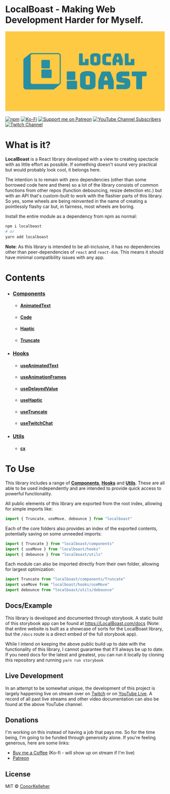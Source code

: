<!--- Autogenerated Readme. Do not edit. Edit the templates or config files instead. --->
# LocalBoast - Making Web Development Harder for Myself.

![BannerImage](assets/icons/ColourSolidWide.jpeg)

[![npm](https://img.shields.io/npm/dm/localboast?label=Downloads)](https://www.npmjs.com/package/localboast)
  [![Ko-Fi](https://shields.io/badge/kofi-Buy_Me_a_Coffee-ffffff?logo=ko-fi&label=)](http://ko-fi.com/localboast)
  [![Support me on Patreon](https://img.shields.io/endpoint.svg?url=https%3A%2F%2Fshieldsio-patreon.vercel.app%2Fapi%3Fusername%3Dlocalboast%26type%3Dpatrons&style=flat&label=Patreon)](https://patreon.com/localboast)
  [![YouTube Channel Subscribers](https://img.shields.io/youtube/channel/subscribers/UCt-IaL4qQsOU6_rbS7zky1Q?label=Subscribers&style=flat&logo=Youtube)](http://youtube.com/channel/UCt-IaL4qQsOU6_rbS7zky1Q/live)
  [![Twitch Channel](https://img.shields.io/twitch/status/localboast?label=Twitch&style=flat&logo=Twitch)](http://twitch.tv/localboast)

# What is it?

**LocalBoast** is a React library developed with a view to creating spectacle with as little effort as possible. If something doesn't sound very practical but would probably look cool, it belongs here.

The intention is to remain with zero dependencies (other than some borrowed code here and there) so a lot of the library consists of common functions from other repos (function debouncing, resize detection etc.) but with an API that's custom-built to work with the flashier parts of this library. So yes, some wheels are being reinvented in the name of creating a pointlessly flashy car but, in fairness, most wheels are boring.

Install the entire module as a dependency from npm as normal:

```bash
npm i localboast
# or
yarn add localboast
```

**Note**: As this library is intended to be all-inclusive, it has no dependencies other than peer-dependencies of `react` and `react-dom`. This means it should have minimal compatibility issues with any app.

# Contents

- ### [Components](src/components)
	- #### [AnimatedText](src/components/AnimatedText)
	- #### [Code](src/components/Code)
	- #### [Haptic](src/components/Haptic)
	- #### [Truncate](src/components/Truncate)
- ### [Hooks](src/hooks)
	- #### [useAnimatedText](src/hooks/useAnimatedText)
	- #### [useAnimationFrames](src/hooks/useAnimationFrames)
	- #### [useDelayedValue](src/hooks/useDelayedValue)
	- #### [useHaptic](src/hooks/useHaptic)
	- #### [useTruncate](src/hooks/useTruncate)
	- #### [useTwitchChat](src/hooks/useTwitchChat)
- ### [Utils](src/utils)
	- #### [cx](src/utils/cx)

# To Use

This library includes a range of [**Components**](https://github.com/ConorKelleher/localboast/tree/main/src/components), [**Hooks**](https://github.com/ConorKelleher/localboast/tree/main/src/hooks) and [**Utils**](https://github.com/ConorKelleher/localboast/tree/main/src/utils). These are all able to be used independently and are intended to provide quick access to powerful functionality.

All public elements of this library are exported from the root index, allowing for simple imports like:

```javascript
import { Truncate, useMove, debounce } from "localboast"
```

Each of the core folders also provides an index of the exported contents, potentially saving on some unneeded imports:

```javascript
import { Truncate } from "localboast/components"
import { useMove } from "localboast/hooks"
import { debounce } from "localboast/utils"
```

Each module can also be imported directly from their own folder, allowing for largest optimization:

```javascript
import Truncate from "localboast/components/Truncate"
import useMove from "localboast/hooks/useMove"
import debounce from "localboast/utils/debounce"
```

## Docs/Example

This library is developed and documented through storybook.
A static build of this storybook app can be found at https://LocalBoast.com/docs
(Note: that entire website is built as a showcase of sorts for the LocalBoast library, but the `/docs` route is a direct embed of the full storybook app).

While I intend on keeping the above public build up to date with the functionality of this library, I cannot guarantee that it'll always be up to date. If you need docs for the latest and greatest, you can run it locally by cloning this repository and running `yarn run storybook`

## Live Development

In an attempt to be somewhat unique, the development of this project is largely happening live on stream over on [Twitch](https://twitch.tv/localboast) or on [YouTube Live](http://youtube.com/channel/UCt-IaL4qQsOU6_rbS7zky1Q/live). A record of all past live streams and other video documentation can also be found at the above YouTube channel.

## Donations

I'm working on this instead of having a job that pays me. So for the time being, I'm going to be funded through generosity alone. If you're feeling generous, here are some links:

- [Buy me a Coffee](https://localboast.com/kofi) (Ko-fi - will show up on stream if I'm live)
- [Patreon](https://localboast.com/patreon)

## License

MIT © [ConorKelleher](https://github/com/ConorKelleher)
